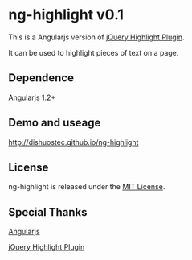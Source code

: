 ng-highlight v0.1
============

This is a Angularjs version of [jQuery Highlight Plugin](http://bartaz.github.io/sandbox.js/jquery.highlight.html).

It can be used to highlight pieces of text on a page.

Dependence
--------------
Angularjs 1.2+

Demo and useage
--------------
http://dishuostec.github.io/ng-highlight

License
--------------

ng-highlight is released under the [MIT License](http://opensource.org/licenses/MIT).


Special Thanks
---------------
[Angularjs](http://angularjs.org/)

[jQuery Highlight Plugin](http://bartaz.github.io/sandbox.js/jquery.highlight.html)